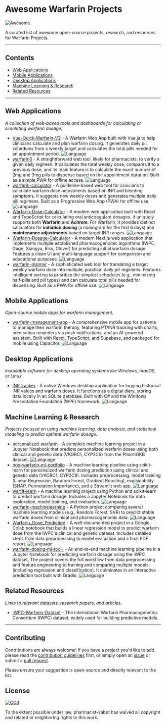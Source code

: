 # Awesome Warfarin Projects

[![Awesome](https://awesome.re/badge.svg)](https://awesome.re)

A curated list of awesome open-source projects, research, and resources for Warfarin Projects.

---

## Contents

- [Web Applications](#web-applications)
- [Mobile Applications](#mobile-applications)
- [Desktop Applications](#desktop-applications)
- [Machine Learning & Research](#machine-learning--research)
- [Related Resources](#related-resources)

---

## Web Applications

*A collection of web-based tools and dashboards for calculating or simulating warfarin dosage.*

- [Vue-Quick-Warfarin-V2](https://github.com/Napatchouli/Vue-Quick-Warfarin-V2) - A Warfarin Web App built with Vue.js to help clinicians calculate and plan warfarin dosing. It generates daily pill schedules from a weekly target and calculates the total pills needed for an appointment period. ![Language](https://img.shields.io/github/languages/top/Napatchouli/Vue-Quick-Warfarin-V2)
- [warfarin6](https://github.com/penpharmacy/warfarin6) - A straightforward web tool, likely for pharmacists, to verify a given daily regimen. It calculates the total weekly dose, compares it to a previous dose, and its main feature is to calculate the exact number of 2mg and 3mg pills to dispense based on the appointment duration. Built as a simple PWA for offline access. ![Language](https://img.shields.io/github/languages/top/penpharmacy/warfarin6)
- [warfarin-calculator](https://github.com/Paond55/warfarin-calculator) - A guideline-based web tool for clinicians to calculate warfarin dose adjustments based on INR and bleeding symptoms. It suggests new weekly doses and generates multiple daily pill regimens. Built as a Progressive Web App (PWA) for offline use. ![Language](https://img.shields.io/github/languages/top/Paond55/warfarin-calculator)
- [Warfarin-Dose-Calculator](https://github.com/prajwal-17/warfarin-dose-calculator) - A modern web application built with React and TypeScript for calculating oral anticoagulant dosages. It uniquely supports both **Warfarin** and **Acitrom**. For Warfarin, it provides distinct calculators for **initiation dosing** (a nomogram for the first 6 days) and **maintenance adjustments** based on target INR ranges. ![Language](https://img.shields.io/github/languages/top/prajwal-17/warfarin-dose-calculator)
- [Warfarin-Dosage-Calculator](https://github.com/pzweuj/warfarin-dosage-calculator) - A modern Next.js web application that implements multiple established pharmacogenomic algorithms (IWPC, Gage, Xiangya, Biss, Clover) for predicting initial warfarin dosage. Features a clean UI and multi-language support for comparison and educational purposes. ![Language](https://img.shields.io/github/languages/top/pzweuj/warfarin-dosage-calculator)
- [warfarin-planner](https://github.com/warfarin-net/warfarin-planner) - A sophisticated web tool for translating a target weekly warfarin dose into multiple, practical daily pill regimens. Features intelligent sorting to prioritize the simplest schedules (e.g., minimizing half-pills and pill types) and can calculate total pills needed for dispensing. Built as a PWA for offline use. ![Language](https://img.shields.io/github/languages/top/warfarin-net/warfarin-planner)

## Mobile Applications

*Open-source mobile apps for warfarin management.*

- [warfarin-management-app](https://github.com/amanjito/warfarin-management-app) - A comprehensive mobile app for patients to manage their warfarin therapy, featuring PT/INR tracking with charts, medication reminders via push notifications, and an AI-powered assistant. Built with React, TypeScript, and Supabase, and packaged for mobile using Capacitor. ![Language](https://img.shields.io/github/languages/top/amanjito/warfarin-management-app)

## Desktop Applications

*Installable software for desktop operating systems like Windows, macOS, or Linux.*

- [INRTracker](https://github.com/starcalibre/inrtracker) - A native Windows desktop application for logging historical INR values and warfarin doses. It functions as a digital diary, storing data locally in an SQLite database. Built with C# and the Windows Presentation Foundation (WPF) framework. ![Language](https://img.shields.io/github/languages/top/starcalibre/inrtracker)

## Machine Learning & Research

*Projects focused on using machine learning, data analysis, and statistical modeling to predict optimal warfarin dosage.*

- [personalized-warfarin](https://github.com/cybergeist0/personalized-warfarin) - A complete machine learning project in a Jupyter Notebook that predicts personalized warfarin doses using both clinical and genetic data (VKORC1, CYP2C9) from the PharmGKB dataset. ![Language](https://img.shields.io/github/languages/top/cybergeist0/personalized-warfarin)
- [pgx-warfarin-ml-portfolio](https://github.com/Uche-Stephen/pgx-warfarin-ml-portfolio) - A machine learning pipeline using scikit-learn for personalized warfarin dosing prediction using clinical and genetic data (VKORC1, CYP2C9). Includes preprocessing, model training (Linear Regression, Random Forest, Gradient Boosting), explainability (SHAP, Permutation Importance), and a Streamlit web app. ![Language](https://img.shields.io/github/languages/top/Uche-Stephen/pgx-warfarin-ml-portfolio)
- [warfit-learn](https://github.com/gianlucatruda/warfit-learn) - A machine learning project using Python and scikit-learn to predict warfarin dosage. Includes a Jupyter Notebook for data exploration, model training, and evaluation. ![Language](https://img.shields.io/github/languages/top/gianlucatruda/warfit-learn)
- [warfarin-machinelearning](https://github.com/karneslab/warfarin-machinelearning) - A Python project comparing several machine learning models (e.g., Random Forest, SVR) to predict stable warfarin doses from clinical and pharmacogenomic data. ![Language](https://img.shields.io/github/languages/top/karneslab/warfarin-machinelearning)
- [Warfarin_Dose_Prediction](https://github.com/farahyusri12/warfarin_dose_prediction) - A well-documented project in a Google Colab notebook that builds a linear regression model to predict warfarin dose from the IWPC's clinical and genetic dataset. Includes detailed steps from data preprocessing to model evaluation and a final PDF report. ![Language](https://img.shields.io/github/languages/top/farahyusri12/warfarin_dose_prediction)
- [warfarin-dosing-ml-tool-](https://github.com/ifthekarhussain/warfarin-dosing-ml-tool-) - An end-to-end machine learning pipeline in a Jupyter Notebook for predicting warfarin dosage using the IWPC dataset. The project covers the full workflow from data preprocessing and feature engineering to training and comparing multiple models (including regression and classification). It culminates in an interactive prediction tool built with Gradio. ![Language](https://img.shields.io/github/languages/top/ifthekarhussain/warfarin-dosing-ml-tool-)


## Related Resources

*Links to relevant datasets, research papers, and articles.*

- [IWPC-Warfarin-Dataset](https://www.pharmgkb.org/page/iwpc) - The International Warfarin Pharmacogenetics Consortium (IWPC) dataset, widely used for building predictive models.

---

## Contributing

Contributions are always welcome! If you have a project you'd like to add, please read the [contribution guidelines](CONTRIBUTING.md) first, or simply open an [issue](https://github.com/pharmacist-sabot/awesome-warfarin/issues) or submit a [pull request](https://github.com/pharmacist-sabot/awesome-warfarin/pulls).

Please ensure your suggestion is open-source and directly relevant to the list.

## License

[![CC0](https://licensebuttons.net/p/zero/1.0/88x31.png)](https://creativecommons.org/publicdomain/zero/1.0/)

To the extent possible under law, pharmacist-sabot has waived all copyright and related or neighboring rights to this work.
